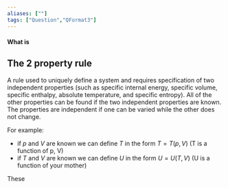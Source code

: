 ```yaml
---
aliases: [""]
tags: ["Question","QFormat3"]
---
```


#### What is
## The 2 property rule
A rule used to uniquely define a system and requires specification of two independent properties (such as specific internal energy, specific volume, specific enthalpy, absolute temperature, and specific entropy).
All of the other properties can be found if the two independent properties are known. The properties are independent if one can be varied while the other does not change.

For example:
- if $p$ and $V$ are known we can define $T$ in the form $T=T(p,V)$ (T is a function of p, V)
- if $T$ and $V$ are known we can define $U$ in the form $U=U(T,V)$ (U is a function of your mother)

These